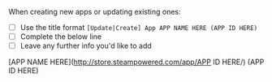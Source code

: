 When creating new apps or updating existing ones:  
- [ ] Use the title format `[Update|Create] App APP NAME HERE (APP ID HERE)`
- [ ] Complete the below line
- [ ] Leave any further info you'd like to add

[APP NAME HERE](http://store.steampowered.com/app/APP ID HERE/) (APP ID HERE)

